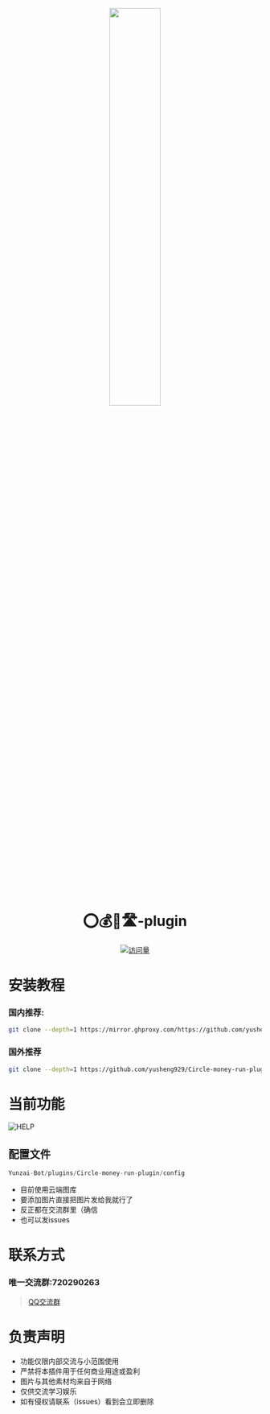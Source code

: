 <p align="center">
  <a href="https://gitee.com/theqingyao/Circle-money-run-plugin.git/"><img src="https://i.postimg.cc/0Q92QHzs/Cache-7cace79470fc9c66.png" width="45%" /></a>
</p>

<div align="center">

# ⭕💰🏃🛣-plugin

[![访问量](https://profile-counter.glitch.me/Circle-money-run-plugin/count.svg)](https://gitee.com/theqingyao/Circle-money-run-plugin.git)

</div>

# 安装教程
### 国内推荐:

``` bash
git clone --depth=1 https://mirror.ghproxy.com/https://github.com/yusheng929/Circle-money-run-plugin
```
### 国外推荐

``` bash
git clone --depth=1 https://github.com/yusheng929/Circle-money-run-plugin ./plugins/Circle-money-run-plugin
```

# 当前功能
![HELP](https://gitee.com/theqingyao/Circle-money-run-plugin/raw/master/resources/README/bz.jpg)

## 配置文件
``` js
Yunzai-Bot/plugins/Circle-money-run-plugin/config
```

- 目前使用云端图库
- 要添加图片直接把图片发给我就行了
- 反正都在交流群里（确信
- 也可以发issues

# 联系方式
### 唯一交流群:720290263
> [QQ交流群](http://qm.qq.com/cgi-bin/qm/qr?_wv=1027&k=Qe8h4t5sN6Z-BXYwyRu4_onFEVPWbDFU&authKey=VSaEEJWdPr2InmoMt096mx8kCSbGVouzS%2F%2FBsZmrLgxLfS47LjT2VEnmJzBJRd%2FX&noverify=0&group_code=720290263)


# 负责声明
- 功能仅限内部交流与小范围使用
- 严禁将本插件用于任何商业用途或盈利
- 图片与其他素材均来自于网络
- 仅供交流学习娱乐
- 如有侵权请联系（issues）看到会立即删除